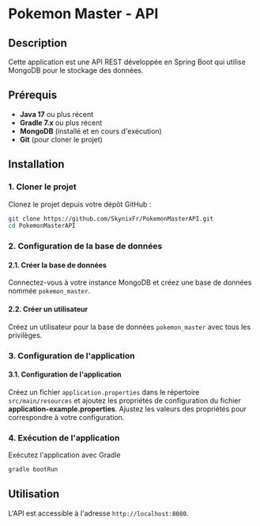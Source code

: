 # Pokemon Master - API

## Description
Cette application est une API REST développée en Spring Boot qui utilise MongoDB pour le stockage des données.

## Prérequis
- **Java 17** ou plus récent
- **Gradle 7.x** ou plus récent
- **MongoDB** (installé et en cours d'exécution)
- **Git** (pour cloner le projet)

## Installation

### 1. Cloner le projet
Clonez le projet depuis votre dépôt GitHub :

```bash
git clone https://github.com/SkynixFr/PokemonMasterAPI.git
cd PokemonMasterAPI
```

### 2. Configuration de la base de données

#### 2.1. Créer la base de données

Connectez-vous à votre instance MongoDB et créez une base de données nommée `pokemon_master`.

#### 2.2. Créer un utilisateur

Créez un utilisateur pour la base de données `pokemon_master` avec tous les privilèges.

### 3. Configuration de l'application

#### 3.1. Configuration de l'application

Créez un fichier `application.properties` dans le répertoire `src/main/resources` et ajoutez les propriétés de configuration du fichier **application-example.properties**.
Ajustez les valeurs des propriétés pour correspondre à votre configuration.

### 4. Exécution de l'application

Exécutez l'application avec Gradle

```bash
gradle bootRun
```


## Utilisation

L'API est accessible à l'adresse `http://localhost:8080`.

